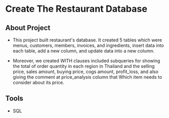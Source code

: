 # Create The Restaurant Database

## About Project
* This project built restaurant's database. It created 5 tables which were menus, customers, members, invoices, and ingredients, insert data into each table, add a new column, and update data into a new column. 

* Moreover, we created WITH clauses included subqueries for showing the total of order quantity in each region in Thailand and the selling price, sales amount, buying price, cogs amount, profit_loss, and also giving the comment at price_analysis column that Which item needs to consider about its price.

## Tools
* SQL
